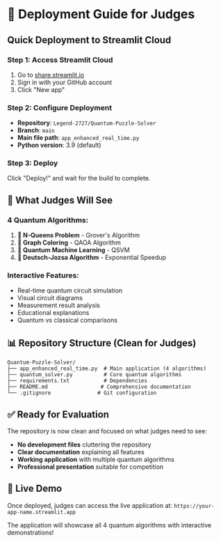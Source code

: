 # 🚀 Deployment Guide for Judges

## Quick Deployment to Streamlit Cloud

### Step 1: Access Streamlit Cloud
1. Go to [share.streamlit.io](https://share.streamlit.io)
2. Sign in with your GitHub account
3. Click "New app"

### Step 2: Configure Deployment
- **Repository**: `Legend-2727/Quantum-Puzzle-Solver`
- **Branch**: `main`
- **Main file path**: `app_enhanced_real_time.py`
- **Python version**: 3.9 (default)

### Step 3: Deploy
Click "Deploy!" and wait for the build to complete.

## 🎯 What Judges Will See

### **4 Quantum Algorithms:**
1. **👑 N-Queens Problem** - Grover's Algorithm
2. **🎨 Graph Coloring** - QAOA Algorithm  
3. **🤖 Quantum Machine Learning** - QSVM
4. **🔬 Deutsch-Jozsa Algorithm** - Exponential Speedup

### **Interactive Features:**
- Real-time quantum circuit simulation
- Visual circuit diagrams
- Measurement result analysis
- Educational explanations
- Quantum vs classical comparisons

## 📊 Repository Structure (Clean for Judges)

```
Quantum-Puzzle-Solver/
├── app_enhanced_real_time.py  # Main application (4 algorithms)
├── quantum_solver.py          # Core quantum algorithms
├── requirements.txt           # Dependencies
├── README.md                 # Comprehensive documentation
└── .gitignore               # Git configuration
```

## ✅ Ready for Evaluation

The repository is now clean and focused on what judges need to see:
- **No development files** cluttering the repository
- **Clear documentation** explaining all features
- **Working application** with multiple quantum algorithms
- **Professional presentation** suitable for competition

## 🔗 Live Demo

Once deployed, judges can access the live application at:
`https://your-app-name.streamlit.app`

The application will showcase all 4 quantum algorithms with interactive demonstrations! 